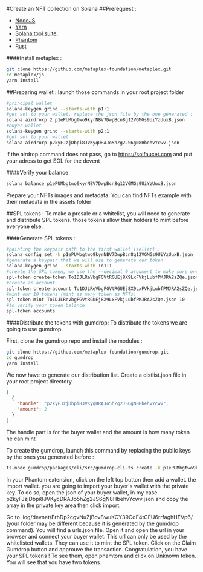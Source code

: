 #Create an NFT collection on Solana
##Prerequest :

- [NodeJS](https://nodejs.org/en/ "NodeJS")
- [Yarn](https://classic.yarnpkg.com/lang/en/docs/install/ "Yarn")
- [Solana tool suite](https://docs.solana.com/cli/install-solana-cli-tools "Solana tool suite"),
- [Phantom](https://phantom.app/download "Phantom")
- [Rust](https://www.rust-lang.org/tools/install "Rust")

####Install metaplex :

```bash
git clone https://github.com/metaplex-foundation/metaplex.git
cd metaplex/js
yarn install
```

##Preparing wallet :
launch those commands in your root project folder

```bash
#principal wallet
solana-keygen grind --starts-with p1:1
#get sol to your wallet, replace the json file by the one generated :
solana airdrorp 2 p1ePUMbgtwo9kyrNBV7DwpBcn8g12VGMGs9UiYzUuxB.json
#buyer wallet
solana-keygen grind --starts-with p2:1
#get sol to your wallet :
solana airdrorp p2kyFJzjDbpi8JVKyqDRAJo5hZg2JS6gN8HbehvYcwv.json
```

if the airdrop command does not pass, go to https://solfaucet.com and put your adress to get SOL for the devent

####Verify your balance

```bash
solana balance p1ePUMbgtwo9kyrNBV7DwpBcn8g12VGMGs9UiYzUuxB.json
```

Prepare your NFTs images and metadata. You can find NFTs example with their metadata in the assets folder

##SPL tokens :
To make a presale or a whitelist, you will need to generate and distribute SPL tokens. those tokens allow their holders to mint before everyone else.

####Generate SPL tokens :

```bash
#pointing the keypair path to the first wallet (seller) :
solana config set -k p1ePUMbgtwo9kyrNBV7DwpBcn8g12VGMGs9UiYzUuxB.json
#generate a keypair that we will use to generate our token
solana-keygen grind --starts-with To1:1
#create the SPL token, we use the --decimal 0 argument to make sure one token is equal to one token
spl-token create-token To1DJLReVbgFGVtRGUEj8X9LxFVkjLubfPMJRA2sZQe.json --decimals 0
#create an account
spl-token create-account To1DJLReVbgFGVtRGUEj8X9LxFVkjLubfPMJRA2sZQe.json
#mint our 10 tokens (mint as many token as NFTs)
spl-token mint To1DJLReVbgFGVtRGUEj8X9LxFVkjLubfPMJRA2sZQe.json 10
#to verify your token balance
spl-token accounts
```

####Distribute the tokens with gumdrop:
To distribute the tokens we are going to use gumdrop.

First, clone the gumdrop repo and install the modules :

```bash
git clone https://github.com/metaplex-foundation/gumdrop.git
cd gumdrop
yarn install
```

We now have to generate our distribution list. Create a distlist.json file in your root project directory

```json
[
  {
    "handle": "p2kyFJzjDbpi8JVKyqDRAJo5hZg2JS6gN8HbehvYcwv",
    "amount": 2
  }
]
```

The handle part is for the buyer wallet and the amount is how many token he can mint

To create the gumdrop, launch this command by replacing the public keys by the ones you generated before :

```bash
ts-node gumdrop/packages/cli/src/gumdrop-cli.ts create -k p1ePUMbgtwo9kyrNBV7DwpBcn8g12VGMGs9UiYzUuxB.json --claim-integration transfer --transfer-mint To1DJLReVbgFGVtRGUEj8X9LxFVkjLubfPMJRA2sZQe --distribution-method wallets --distribution-list dislist.json
```

In your Phantom extension, click on the left top button then add a wallet. the import wallet. you are going to import your buyer's wallet with the private key. To do so, open the json of your buyer wallet, in my case p2kyFJzjDbpi8JVKyqDRAJo5hZg2JS6gN8HbehvYcwv.json and copy the array in the private key area then click import.

Go to .log/devnet/ErhDp2cgvNuZjBov8wuKCY39CdF4tCFU6rrfaghHEVp6/ (your folder may be different because it is generated by the gumdrop command). You will find a urls.json file. Open it and open the url in your browser and connect your buyer wallet. This url can only be used by the whitelisted wallets. They can use it to mint the SPL token.
Click on the Claim Gumdrop button and approuve the transaction. Congratulation, you have your SPL tokens ! To see them, open phamtom and click on Unknown token. You will see that you have two tokens.
